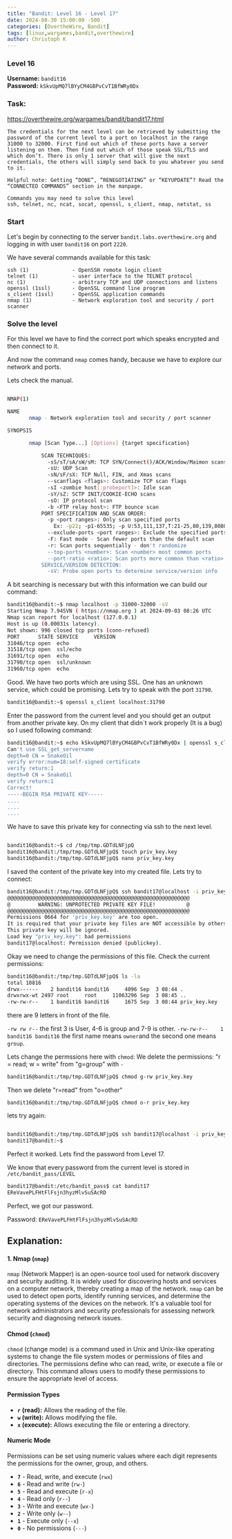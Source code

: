 ```yaml
---
title: "Bandit: Level 16 - Level 17"
date: 2024-08-30 15:00:00 -500 
categories: [OvertheWire, Bandit]
tags: [linux,wargames,bandit,overthewire]
author: Christoph K
---
```


<!-- Change LEVELS -->

### Level 16

**Username:** `bandit16`  
**Password:** `kSkvUpMQ7lBYyCM4GBPvCvT1BfWRy0Dx`

### Task:

<!-- PICTURE FROM TASK -->
https://overthewire.org/wargames/bandit/bandit17.html

    The credentials for the next level can be retrieved by submitting the password of the current level to a port on localhost in the range 31000 to 32000. First find out which of these ports have a server listening on them. Then find out which of those speak SSL/TLS and which don’t. There is only 1 server that will give the next credentials, the others will simply send back to you whatever you send to it.

    Helpful note: Getting “DONE”, “RENEGOTIATING” or “KEYUPDATE”? Read the “CONNECTED COMMANDS” section in the manpage.

    Commands you may need to solve this level
    ssh, telnet, nc, ncat, socat, openssl, s_client, nmap, netstat, ss

<!-- change username bandit!! -->
### Start

Let's begin by connecting to the server `bandit.labs.overthewire.org` and logging in with user `bandit16` on port `2220`.

We have several commands available for this task:


    ssh (1)              - OpenSSH remote login client
    telnet (1)           - user interface to the TELNET protocol
    nc (1)               - arbitrary TCP and UDP connections and listens
    openssl (1ssl)       - OpenSSL command line program
    s_client (1ssl)      - OpenSSL application commands
    nmap (1)             - Network exploration tool and security / port scanner


<!-- CHANGE COMMANDS IF NECCESSARY -->


### Solve the level

For this level we have to find the correct port which speaks encrypted and then connect to it. 

And now the command `nmap` comes handy, because we have to explore our network and ports.

Lets check the manual.

```bash

NMAP(1)                                                                      Nmap Reference Guide                                                                      NMAP(1)

NAME
       nmap - Network exploration tool and security / port scanner

SYNOPSIS

       nmap [Scan Type...] [Options] {target specification}

           SCAN TECHNIQUES:
             -sS/sT/sA/sW/sM: TCP SYN/Connect()/ACK/Window/Maimon scans
             -sU: UDP Scan
             -sN/sF/sX: TCP Null, FIN, and Xmas scans
             --scanflags <flags>: Customize TCP scan flags
             -sI <zombie host[:probeport]>: Idle scan
             -sY/sZ: SCTP INIT/COOKIE-ECHO scans
             -sO: IP protocol scan
             -b <FTP relay host>: FTP bounce scan
           PORT SPECIFICATION AND SCAN ORDER:
             -p <port ranges>: Only scan specified ports
               Ex: -p22; -p1-65535; -p U:53,111,137,T:21-25,80,139,8080,S:9
             --exclude-ports <port ranges>: Exclude the specified ports from scanning
             -F: Fast mode - Scan fewer ports than the default scan
             -r: Scan ports sequentially - don't randomize
             --top-ports <number>: Scan <number> most common ports
             --port-ratio <ratio>: Scan ports more common than <ratio>
           SERVICE/VERSION DETECTION:
             -sV: Probe open ports to determine service/version info

```
A bit searching is necessary but with this information we can build our command:

```bash
bandit16@bandit:~$ nmap localhost -p 31000-32000 -sV
Starting Nmap 7.94SVN ( https://nmap.org ) at 2024-09-03 08:26 UTC
Nmap scan report for localhost (127.0.0.1)
Host is up (0.00031s latency).
Not shown: 996 closed tcp ports (conn-refused)
PORT      STATE SERVICE     VERSION
31046/tcp open  echo
31518/tcp open  ssl/echo
31691/tcp open  echo
31790/tcp open  ssl/unknown
31960/tcp open  echo
```

Good. We have two ports which are using SSL. One has an unknown service, which could be promising. Lets try to speak with the port `31790`.

```bash
bandit16@bandit:~$ openssl s_client localhost:31790

```

Enter the password from the current level and you should get an output from another private key. On my client that didn`t work properly (It is a bug) so I used following command:

```bash
bandit16@bandit:~$ echo kSkvUpMQ7lBYyCM4GBPvCvT1BfWRy0Dx | openssl s_client -connect localhost:31790 -quiet
Can't use SSL_get_servername
depth=0 CN = SnakeOil
verify error:num=18:self-signed certificate
verify return:1
depth=0 CN = SnakeOil
verify return:1
Correct!
-----BEGIN RSA PRIVATE KEY-----
....
....
....

```

We have to save this private key for connecting via ssh to the next level.
```bash

bandit16@bandit:~$ cd /tmp/tmp.GDTdLNFjpQ
bandit16@bandit:/tmp/tmp.GDTdLNFjpQ$ touch priv_key.key
bandit16@bandit:/tmp/tmp.GDTdLNFjpQ$ nano priv_key.key
```
I saved the content of the private key into my created file. Lets try to connect:

```bash
bandit16@bandit:/tmp/tmp.GDTdLNFjpQ$ ssh bandit17@localhost -i priv_key.key
@@@@@@@@@@@@@@@@@@@@@@@@@@@@@@@@@@@@@@@@@@@@@@@@@@@@@@@@@@@
@         WARNING: UNPROTECTED PRIVATE KEY FILE!          @
@@@@@@@@@@@@@@@@@@@@@@@@@@@@@@@@@@@@@@@@@@@@@@@@@@@@@@@@@@@
Permissions 0664 for 'priv_key.key' are too open.
It is required that your private key files are NOT accessible by others.
This private key will be ignored.
Load key "priv_key.key": bad permissions
bandit17@localhost: Permission denied (publickey).
```
Okay we need to change the permissions of this file. Check the current permissions:
```bash
bandit16@bandit:/tmp/tmp.GDTdLNFjpQ$ ls -la
total 10816
drwx------    2 bandit16 bandit16     4096 Sep  3 08:44 .
drwxrwx-wt 2497 root     root     11063296 Sep  3 08:45 ..
-rw-rw-r--    1 bandit16 bandit16     1675 Sep  3 08:44 priv_key.key
```

there are 9 letters in front of the file.

`-rw rw r--` the first 3 is User, 4-6 is group and 7-9 is other.
`-rw-rw-r--    1 bandit16 bandit16` the first name means `owner`and the second one means `group`.

Lets change the permssions here with `chmod`:
We delete the permissions: "r = read; w = write" from "g=group" with `-`
```bash
bandit16@bandit:/tmp/tmp.GDTdLNFjpQ$ chmod g-rw priv_key.key
```

Then we delete "r=read" from "o=other"
```
bandit16@bandit:/tmp/tmp.GDTdLNFjpQ$ chmod o-r priv_key.key
```

lets try again:

```bash

bandit16@bandit:/tmp/tmp.GDTdLNFjpQ$ ssh bandit17@localhost -i priv_key.key -p 2220
bandit17@bandit:~$
```

Perfect it worked. Lets find the password from Level 17.

We know that every password from the current level is stored in `/etc/bandit_pass/LEVEL`

```bash
bandit17@bandit:/etc/bandit_pass$ cat bandit17
EReVavePLFHtFlFsjn3hyzMlvSuSAcRD
```

Perfect, we got our password.

Password: `EReVavePLFHtFlFsjn3hyzMlvSuSAcRD`



## Explanation: 

#### 1. Nmap (`nmap`)

`nmap` (Network Mapper) is an open-source tool used for network discovery and security auditing. It is widely used for discovering hosts and services on a computer network, thereby creating a map of the network. `nmap` can be used to detect open ports, identify running services, and determine the operating systems of the devices on the network. It's a valuable tool for network administrators and security professionals for assessing network security and diagnosing network issues.


#### Chmod (`chmod`)

`chmod` (change mode) is a command used in Unix and Unix-like operating systems to change the file system modes or permissions of files and directories. The permissions define who can read, write, or execute a file or directory. This command allows users to modify these permissions to ensure the appropriate level of access.

#### Permission Types

- **`r` (read):** Allows the reading of the file.
- **`w` (write):** Allows modifying the file.
- **`x` (execute):** Allows executing the file or entering a directory.

#### Numeric Mode

Permissions can be set using numeric values where each digit represents the permissions for the owner, group, and others.

- **`7`** - Read, write, and execute (`rwx`)
- **`6`** - Read and write (`rw-`)
- **`5`** - Read and execute (`r-x`)
- **`4`** - Read only (`r--`)
- **`3`** - Write and execute (`wx-`)
- **`2`** - Write only (`w--`)
- **`1`** - Execute only (`--x`)
- **`0`** - No permissions (`---`)


